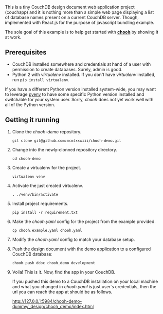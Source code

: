 This is a tiny CouchDB design document web application project (couchapp) and
it is nothing more than a simple web page displaying a list of database names
present on a current CouchDB server. Though, implemented with React.js for
the purpose of javascript bundling example.

The sole goal of this example is to help get started with
[**chooh**](https://github.com/mcmlxxxiii/chooh) by showing it at work.


## Prerequisites

- CouchDB installed somewhere and credentials at hand of a user with permission
to create databases. Surely, admin is good.
- Python 2 with _virtualenv_ installed. If you don't have _virtualenv_
installed, run `pip install virtualenv`.

If you have a different Python version installed system-wide, you may want to
leverage [pyenv](https://github.com/yyuu/pyenv) to have some specific Python
version installed and switchable for your system user. Sorry, _chooh_ does not
yet work well with all of the Python version.


## Getting it running

1. Clone the _chooh-demo_ repository.
    ```
    git clone git@github.com:mcmlxxxiii/chooh-demo.git
    ```

2. Change into the newly-clonned repository directory.
    ```
    cd chooh-demo
    ```

3. Create a virtualenv for the project.
    ```
    virtualenv venv
    ```

4. Activate the just created virtualenv.
    ```
    . ./venv/bin/activate
    ```

5. Install project requirements.
    ```
    pip install -r requirement.txt
    ```

6. Make the _chooh.yaml_ config for the project from the example provided.
    ```
    cp chooh.example.yaml chooh.yaml
    ```

7. Modify the _chooh.yaml_ config to match your database setup.

8. Push the design document with the demo application to a configured CouchDB
database:
    ```
    chooh push ddoc chooh_demo development
    ```

9. Voila! This is it. Now, find the app in your CouchDB.

    If you pushed this demo to a CouchDB installation on your local machine and
    what you changed in _chooh.yaml_ is just user's credentials, then the url
    you can reach the app at should be as follows.

    http://127.0.0.1:5984/chooh-demo-dummy/_design/chooh_demo/index.html
